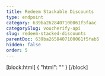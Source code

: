 ```yaml
---
title: Redeem Stackable Discounts
type: endpoint
category: 639ba2628407100061f5faac
categorySlug: voucherify-api
slug: redeem-stacked-discounts
parentDoc: 639ba2658407100061f5fab5
hidden: false
order: 5
---
```

[block:html]
{
  "html": "<style>\n[title=\"Toggle library\"] { \n  display: none; }\n.LanguagePicker-divider { \n  display: none; }\n.Playground-section3VTXuaYZivJK > .APISectionHeader3LN_-QIR0m7x {\n  display: none; }\n.LanguagePicker-languages1qVVo_v6AlP9 {\n  display: none; }\n</style>"
}
[/block]
